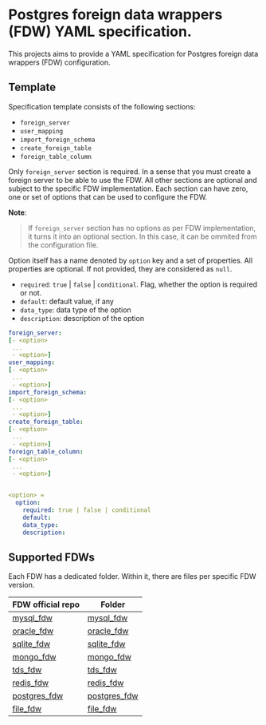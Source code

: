 # Postgres foreign data wrappers (FDW) YAML specification.

This projects aims to provide a YAML specification for Postgres foreign data wrappers (FDW) configuration.

## Template
Specification template consists of the following sections:
- `foreign_server`
- `user_mapping`
- `import_foreign_schema`
- `create_foreign_table`
- `foreign_table_column`

Only `foreign_server` section is required.
In a sense that you must create a foreign server to be able to use the FDW.
All other sections are optional and subject to the specific FDW implementation.
Each section can have zero, one or set of options that can be used to configure the FDW.

**Note**:
> If `foreign_server` section has no options as per FDW implementation, it turns it into an optional section.
In this case, it can be ommited from the configuration file.

Option itself has a name denoted by `option` key and a set of properties.
All properties are optional. If not provided, they are considered as `null`.

- `required`: `true` | `false` | `conditional`. Flag, whether the option is required or not.
- `default`: default value, if any
- `data_type`: data type of the option
- `description`: description of the option

```yaml
foreign_server:
[- <option>
 ...
 - <option>]
user_mapping:
[- <option>
 ...
 - <option>]
import_foreign_schema:
[- <option>
 ...
 - <option>]
create_foreign_table:
[- <option>
 ...
 - <option>]
foreign_table_column:
[- <option>
 ...
 - <option>]


<option> =
  option:
    required: true | false | conditional
    default:
    data_type:
    description:
```

## Supported FDWs
Each FDW has a dedicated folder. Within it, there are files per specific FDW version.

FDW official repo|Folder
-|-
[mysql_fdw](https://github.com/EnterpriseDB/mysql_fdw)|[mysql_fdw](./mysql_fdw/)
[oracle_fdw](https://github.com/laurenz/oracle_fdw)|[oracle_fdw](./oracle_fdw/)
[sqlite_fdw](https://github.com/pgspider/sqlite_fdw)|[sqlite_fdw](./sqlite_fdw/)
[mongo_fdw](https://github.com/EnterpriseDB/mongo_fdw)|[mongo_fdw](./mongo_fdw/)
[tds_fdw](https://github.com/tds-fdw/tds_fdw)|[tds_fdw](./tds_fdw/)
[redis_fdw](https://github.com/pg-redis-fdw/redis_fdw)|[redis_fdw](./redis_fdw/)
[postgres_fdw](https://www.postgresql.org/docs/current/postgres-fdw.html)|[postgres_fdw](./postgres_fdw/)
[file_fdw](https://www.postgresql.org/docs/current/file-fdw.html)|[file_fdw](./file_fdw/)
